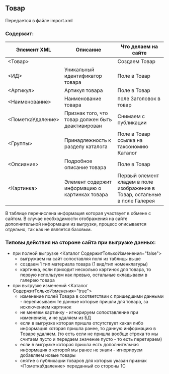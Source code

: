 ## Товар
Передается в файле import.xml

### Содержит:
| Элемент XML                     | Описание                                      | Что делаем на сайте      |
|---------------------------------|-----------------------------------------------|--------------------------|
|<Товар>                          |                                               |Создаем Товар             |
|<ИД>                             |Уникальный идентификатор товара                |Поле в Товар              |
|<Артикул>                        |Артикул товара                                 |Поле в Товар              |
|<Наименование>                   |Наименование товара                            |поле Заголовок в товар    |
|<ПометкаУдаление>                |Признак того, что товар должен быть деактивирован|Снимаем с публикации|
|<Группы>                         |Принадлежность к разделу каталога              |Поле в Товар ссылка на таксономию Каталог|
|<Опсиание>                       |Подробное описание товара                      |Поле в Товар              |
|<Картинка>                       |Элемент содержит информацию о картинках товара |Первый элемент кладем в поле изображение в Товар, остальные в поле Галерея|

В таблице перечислена информация которая участвует в обмене с сайтом. В случае необходимости отображения на сайте дополнительной информации из выгрузки, процесс описывается отдельно, так как не является базовым.

### Типовы действия на стороне сайта при выгрузке данных:
* при полной выгрузке <Каталог СодержитТолькоИзменения="false">
  * выгружаем на сайт сопоставляя поля из таблицы выше
  * создаем 1 тип материала товара (1 вид/тип номенклатуры)
  * картинка, если приходит несколько картинок для товара, то первую используем как превью, остальные складываем в галерею товара
* при выгрузке изменений <Каталог СодержитТолькоИзменения="true">
  * изменение полей Товара в соответствии с пришедшими данными - переписываем те данные которые пришли для товара, за исключением картинок
  * не меняем картинку - игнорируем сопоставление при изменениях, и не удаляем из БД
  * если в выгрузке которая пришла отсутствует какая либо информация которая пришла ранее, то данную информацию в Товаре удаляем. (то есть если не пришла вообще строка то мы считаем пусто и передаем значение пусто - то есть перетираем)
  * если в выгрузке которая пришла есть дополнительная информация о которой мы ранее не знали - игнорируем добавляем новые товары
  * снятие с публикации товаров для которых указан признак <ПометкаУдаление> переданный со стороны 1С

